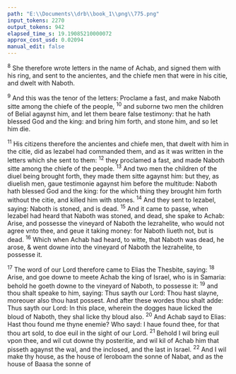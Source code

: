 ```yaml
---
path: "E:\\Documents\\drb\\book_1\\png\\775.png"
input_tokens: 2270
output_tokens: 942
elapsed_time_s: 19.19085210000072
approx_cost_usd: 0.02094
manual_edit: false
---
```

<sup>8</sup> She therefore wrote letters in the name of Achab, and signed them with his ring, and sent to the ancientes, and the chiefe men that were in his citie, and dwelt with Naboth.

<sup>9</sup> And this was the tenor of the letters: Proclame a fast, and make Naboth sitte among the chiefe of the people, <sup>10</sup> and suborne two men the children of Belial agaynst him, and let them beare false testimony: that he hath blessed God and the king: and bring him forth, and stone him, and so let him die.

<sup>11</sup> His citizens therefore the ancientes and chiefe men, that dwelt with him in the citie, did as Iezabel had commanded them, and as it was written in the letters which she sent to them: <sup>12</sup> they proclamed a fast, and made Naboth sitte among the chiefe of the people. <sup>13</sup> And two men the children of the diuel being brought forth, they made them sitte agaynst him: but they, as diuelish men, gaue testimonie agaynst him before the multitude: Naboth hath blessed God and the king: for the which thing they brought him forth without the citie, and killed him with stones. <sup>14</sup> And they sent to Iezabel, saying: Naboth is stoned, and is dead. <sup>15</sup> And it came to passe, when Iezabel had heard that Naboth was stoned, and dead, she spake to Achab: Arise, and possesse the vineyard of Naboth the Iezrahelite, who would not agree vnto thee, and geue it taking money: for Naboth liueth not, but is dead. <sup>16</sup> Which when Achab had heard, to witte, that Naboth was dead, he arose, & went downe into the vineyard of Naboth the Iezrahelite, to possesse it.

<sup>17</sup> The word of our Lord therefore came to Elias the Thesbite, saying: <sup>18</sup> Arise, and goe downe to meete Achab the king of Israel, who is in Samaria: behold he goeth downe to the vineyard of Naboth, to possesse it: <sup>19</sup> and thou shalt speake to him, saying: Thus sayth our Lord: Thou hast slayne, moreouer also thou hast possest. And after these wordes thou shalt adde: Thus sayth our Lord: In this place, wherein the dogges haue licked the bloud of Naboth, they shal licke thy bloud also. <sup>20</sup> And Achab sayd to Elias: Hast thou found me thyne enemie? Who sayd: I haue found thee, for that thou art sold, to doe euil in the sight of our Lord. <sup>21</sup> Behold I wil bring euil vpon thee, and wil cut downe thy posteritie, and wil kil of Achab him that pisseth agaynst the wal, and the inclosed, and the last in Israel. <sup>22</sup> And I wil make thy house, as the house of Ieroboam the sonne of Nabat, and as the house of Baasa the sonne of

[^1]: both his de-
malis here iu-
stified, and A-
chabs extor-
tion condem-
ned. *Ambros*
*li. 3. offic. c. 9.*
counteth Na-
both a Martyr,
*see Annot. 1.*
*Reg. 8.*

[^2]: To auoide
horrore of
blasphemie
holie scripture
often vseth this
terme *blessing*
for *cursing*.